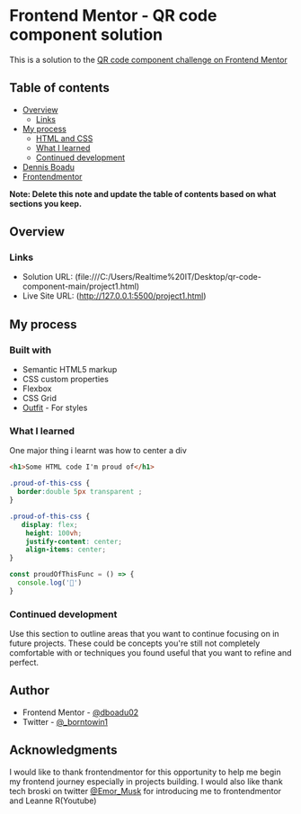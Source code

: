 # Frontend Mentor - QR code component solution

This is a solution to the [QR code component challenge on Frontend Mentor](https://www.frontendmentor.io/)

## Table of contents

- [Overview](#overview)
  - [Links](#links)
- [My process](#my-process)
  - [HTML and CSS](#built-with)
  - [What I learned](#what-i-learned)
  - [Continued development](#continued-development)
- [Dennis Boadu](#author)
- [Frontendmentor](#acknowledgments)

**Note: Delete this note and update the table of contents based on what sections you keep.**

## Overview


### Links

- Solution URL: (file:///C:/Users/Realtime%20IT/Desktop/qr-code-component-main/project1.html)
- Live Site URL: (http://127.0.0.1:5500/project1.html)

## My process

### Built with

- Semantic HTML5 markup
- CSS custom properties
- Flexbox
- CSS Grid
- [Outfit](https://fonts.google.com/specimen/Outfit) - For styles



### What I learned

One major thing i learnt was how to center a div
```html
<h1>Some HTML code I'm proud of</h1>
```
```css
.proud-of-this-css {
  border:double 5px transparent ;
}

.proud-of-this-css {
   display: flex;
    height: 100vh;
    justify-content: center;
    align-items: center;
}
```
```js
const proudOfThisFunc = () => {
  console.log('🎉')
}
```


### Continued development

Use this section to outline areas that you want to continue focusing on in future projects. These could be concepts you're still not completely comfortable with or techniques you found useful that you want to refine and perfect.


## Author

- Frontend Mentor - [@dboadu02](https://www.frontendmentor.io/profile/dboadu02)
- Twitter - [@_borntowin1](https://www.twitter.com/_borntowin1)


## Acknowledgments

I would like to thank frontendmentor for this opportunity to help me begin my frontend journey especially in projects building. I would also like thank tech broski on twitter  [@Emor_Musk](https://www.twitter.com/Emor_Musk) for introducing me to frontendmentor and Leanne R(Youtube)

